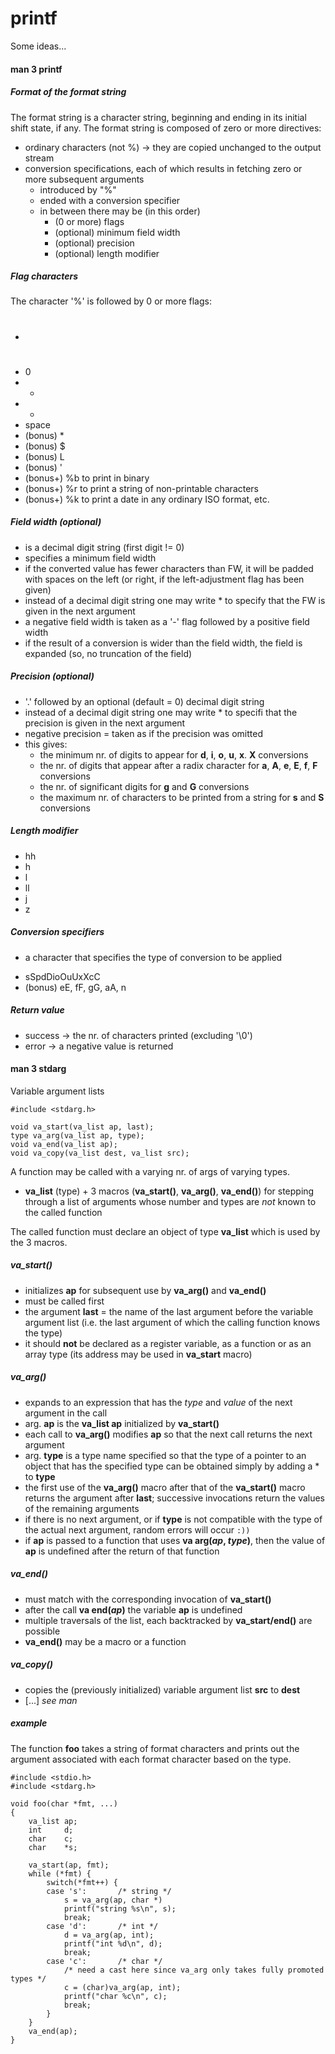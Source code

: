# printf

Some ideas...

#### man 3 __printf__
##### Format of the format string
The format string is a character string, beginning and ending in its initial shift state, if any. The format string is composed of zero or more directives:
* ordinary characters (not %) -> they are copied unchanged to the output stream
* conversion specifications, each of which results in fetching zero or more subsequent arguments
	* introduced by "%"
	* ended with a conversion specifier
	* in between there may be (in this order)
		- (0 or more) flags
		- (optional) minimum field width
		- (optional) precision
		- (optional) length modifier

##### Flag characters
The character '%' is followed by 0 or more flags:
* #
* 0
* -
* +
* space
* (bonus) *
* (bonus) $
* (bonus) L
* (bonus) '
* (bonus+) %b to print in binary
* (bonus+) %r to print a string of non-printable characters
* (bonus+) %k to print a date in any ordinary ISO format, etc.

##### Field width (optional)
- is a decimal digit string (first digit != 0)
- specifies a minimum field width
- if the converted value has fewer characters than FW, it will be padded with spaces on the left (or right, if the left-adjustment flag has been given)
- instead of a decimal digit string one may write * to specify that the FW is given in the next argument
- a negative field width is taken as a '-' flag followed by a positive field width
- if the result of a conversion is wider than the field width, the field is expanded (so, no truncation of the field)

##### Precision (optional)
- '.' followed by an optional (default = 0) decimal digit string
- instead of a decimal digit string one may write * to specifi that the precision is given in the next argument
- negative precision = taken as if the precision was omitted
- this gives:
	- the minimum nr. of digits to appear for __d__, __i__, __o__, __u__, __x__. __X__ conversions
	- the nr. of digits that appear after a radix character for __a__, __A__, __e__, __E__, __f__, __F__ conversions
	- the nr. of significant digits for __g__ and __G__ conversions
	- the maximum nr. of characters to be printed from a string for __s__ and __S__ conversions

##### Length modifier
* hh
* h
* l
* ll
* j
* z

##### Conversion specifiers
- a character that specifies the type of conversion to be applied
* sSpdDioOuUxXcC
* (bonus) eE, fF, gG, aA, n

##### Return value
- success -> the nr. of characters printed (excluding '\0')
- error -> a negative value is returned

#### man 3 __stdarg__

Variable argument lists

```
#include <stdarg.h>

void va_start(va_list ap, last);
type va_arg(va_list ap, type);
void va_end(va_list ap);
void va_copy(va_list dest, va_list src);
```

A function may be called with a varying nr. of args of varying types.
- __va_list__ (type) + 3 macros (__va_start()__, __va_arg()__, __va_end()__) for stepping through a list of arguments whose number and types are *not* known to the called function

The called function must declare an object of type __va_list__ which is used by the 3 macros.

##### va_start()
- initializes __ap__ for subsequent use by __va_arg()__ and __va_end()__
- must be called first
- the argument __last__ = the name of the last argument before the variable argument list (i.e. the last argument of which the calling function knows the type)
- it should __not__ be declared as a register variable, as a function or as an array type (its address may be used in __va_start__ macro)

##### va_arg()
- expands to an expression that has the *type* and *value* of the next argument in the call
- arg. __ap__ is the __va_list ap__ initialized by __va_start()__
- each call to __va_arg()__ modifies __ap__ so that the next call returns the next argument
- arg. __type__ is a type name specified so that the type of a pointer to an object that has the specified type can be obtained simply by adding a \* to __type__
- the first use of the __va_arg()__ macro after that of the __va_start()__ macro returns the argument after __last__; successive invocations return the values of the remaining arguments
- if there is no next argument, or if __type__ is not compatible with the type of the actual next argument, random errors will occur `:))`
- if __ap__ is passed to a function that uses __va arg(*ap*, *type*)__, then the value of __ap__ is undefined after the return of that function

##### va_end()
- must match with the corresponding invocation of __va_start()__
- after the call __va end(*ap*)__ the variable __ap__ is undefined
- multiple traversals of the list, each backtracked by __va_start/end()__ are possible
- __va_end()__ may be a macro or a function

##### va_copy()
- copies the (previously initialized) variable argument list __src__ to __dest__
- [...] *see man*

##### example
The function __foo__ takes a string of format characters and prints out the argument associated with each format character based on the type.

```
#include <stdio.h>
#include <stdarg.h>

void foo(char *fmt, ...)
{
	va_list	ap;
	int		d;
	char	c;
	char	*s;

	va_start(ap, fmt);
	while (*fmt) {
		switch(*fmt++) {
		case 's':		/* string */
			s = va_arg(ap, char *)
			printf("string %s\n", s);
			break;
		case 'd':		/* int */
			d = va_arg(ap, int);
			printf("int %d\n", d);
			break;
		case 'c':		/* char */
			/* need a cast here since va_arg only takes fully promoted types */
			c = (char)va_arg(ap, int);
			printf("char %c\n", c);
			break;
		}
	}
	va_end(ap);
}
```
